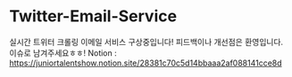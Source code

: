 # Twitter-Email-Service
실시간 트위터 크롤링 이메일 서비스
구상중입니다!
피드백이나 개선점은 환영입니다. 이슈로 남겨주세요ㅎㅎ! 
Notion : https://juniortalentshow.notion.site/28381c70c5d14bbaaa2af088141cce8d
